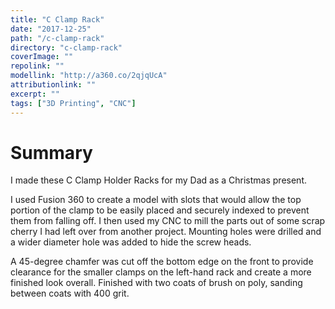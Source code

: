 ```yaml
---
title: "C Clamp Rack"
date: "2017-12-25"
path: "/c-clamp-rack"
directory: "c-clamp-rack"
coverImage: ""
repolink: ""
modellink: "http://a360.co/2qjqUcA"
attributionlink: ""
excerpt: ""
tags: ["3D Printing", "CNC"]
---
```


# Summary

I made these C Clamp Holder Racks for my Dad as a Christmas present.

I used Fusion 360 to create a model with slots that would allow the top portion of the clamp to be easily placed and securely indexed to prevent them from falling off. I then used my CNC to mill the parts out of some scrap cherry I had left over from another project. Mounting holes were drilled and a wider diameter hole was added to hide the screw heads.

A 45-degree chamfer was cut off the bottom edge on the front to provide clearance for the smaller clamps on the left-hand rack and create a more finished look overall. Finished with two coats of brush on poly, sanding between coats with 400 grit.
